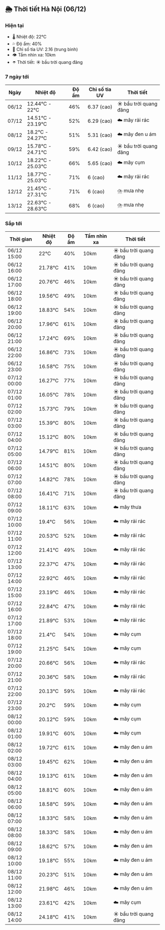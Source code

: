 ## 🌦️ Thời tiết Hà Nội (06/12)

### Hiện tại

- 🌡️ Nhiệt độ: 22℃
- 💦 Độ ẩm: 40%
- 🌟 Chỉ số tia UV: 2.16 (trung bình)
- 👁️ Tầm nhìn xa: 10km
- ☂️ Thời tiết: ☀️ bầu trời quang đãng

### 7 ngày tới

| Ngày | Nhiệt độ | Độ ẩm | Chỉ số tia UV | Thời tiết |
| --- | --- | --- | --- | --- |
| 06/12 | 12.44℃ - 22℃ | 46% | 6.37 (cao) | ☀️ bầu trời quang đãng |
| 07/12 | 14.51℃ - 23.19℃ | 52% | 6.29 (cao) | ☁️ mây rải rác |
| 08/12 | 18.2℃ - 24.27℃ | 51% | 5.31 (cao) | ☁️ mây đen u ám |
| 09/12 | 15.78℃ - 24.71℃ | 59% | 6.42 (cao) | ☀️ bầu trời quang đãng |
| 10/12 | 18.22℃ - 25.03℃ | 66% | 5.65 (cao) | ☁️ mây cụm |
| 11/12 | 18.77℃ - 25.03℃ | 71% | 6 (cao) | ☁️ mây rải rác |
| 12/12 | 21.45℃ - 27.31℃ | 71% | 6 (cao) | ⛈️ mưa nhẹ |
| 13/12 | 22.63℃ - 28.63℃ | 68% | 6 (cao) | ⛈️ mưa nhẹ |

### Sắp tới

| Thời gian | Nhiệt độ | Độ ẩm | Tầm nhìn xa | Thời tiết |
| --- | --- | --- | --- | --- |
| 06/12 15:00 | 22℃ | 40% | 10km | ☀️ bầu trời quang đãng |
| 06/12 16:00 | 21.78℃ | 41% | 10km | ☀️ bầu trời quang đãng |
| 06/12 17:00 | 20.76℃ | 46% | 10km | ☀️ bầu trời quang đãng |
| 06/12 18:00 | 19.56℃ | 49% | 10km | ☀️ bầu trời quang đãng |
| 06/12 19:00 | 18.83℃ | 54% | 10km | ☀️ bầu trời quang đãng |
| 06/12 20:00 | 17.96℃ | 61% | 10km | ☀️ bầu trời quang đãng |
| 06/12 21:00 | 17.24℃ | 69% | 10km | ☀️ bầu trời quang đãng |
| 06/12 22:00 | 16.86℃ | 73% | 10km | ☀️ bầu trời quang đãng |
| 06/12 23:00 | 16.58℃ | 75% | 10km | ☀️ bầu trời quang đãng |
| 07/12 00:00 | 16.27℃ | 77% | 10km | ☀️ bầu trời quang đãng |
| 07/12 01:00 | 16.05℃ | 78% | 10km | ☀️ bầu trời quang đãng |
| 07/12 02:00 | 15.73℃ | 79% | 10km | ☀️ bầu trời quang đãng |
| 07/12 03:00 | 15.39℃ | 80% | 10km | ☀️ bầu trời quang đãng |
| 07/12 04:00 | 15.12℃ | 80% | 10km | ☀️ bầu trời quang đãng |
| 07/12 05:00 | 14.79℃ | 81% | 10km | ☀️ bầu trời quang đãng |
| 07/12 06:00 | 14.51℃ | 80% | 10km | ☀️ bầu trời quang đãng |
| 07/12 07:00 | 14.82℃ | 78% | 10km | ☀️ bầu trời quang đãng |
| 07/12 08:00 | 16.41℃ | 71% | 10km | ☀️ bầu trời quang đãng |
| 07/12 09:00 | 18.11℃ | 63% | 10km | ☁️ mây thưa |
| 07/12 10:00 | 19.4℃ | 56% | 10km | ☁️ mây rải rác |
| 07/12 11:00 | 20.53℃ | 52% | 10km | ☁️ mây rải rác |
| 07/12 12:00 | 21.41℃ | 49% | 10km | ☁️ mây rải rác |
| 07/12 13:00 | 22.37℃ | 47% | 10km | ☁️ mây rải rác |
| 07/12 14:00 | 22.92℃ | 46% | 10km | ☁️ mây rải rác |
| 07/12 15:00 | 23.19℃ | 46% | 10km | ☁️ mây rải rác |
| 07/12 16:00 | 22.84℃ | 47% | 10km | ☁️ mây rải rác |
| 07/12 17:00 | 21.89℃ | 53% | 10km | ☁️ mây rải rác |
| 07/12 18:00 | 21.4℃ | 54% | 10km | ☁️ mây cụm |
| 07/12 19:00 | 21.25℃ | 54% | 10km | ☁️ mây cụm |
| 07/12 20:00 | 20.66℃ | 56% | 10km | ☁️ mây rải rác |
| 07/12 21:00 | 20.36℃ | 58% | 10km | ☁️ mây rải rác |
| 07/12 22:00 | 20.13℃ | 59% | 10km | ☁️ mây rải rác |
| 07/12 23:00 | 20.2℃ | 59% | 10km | ☁️ mây cụm |
| 08/12 00:00 | 20.12℃ | 59% | 10km | ☁️ mây cụm |
| 08/12 01:00 | 19.91℃ | 60% | 10km | ☁️ mây cụm |
| 08/12 02:00 | 19.72℃ | 61% | 10km | ☁️ mây đen u ám |
| 08/12 03:00 | 19.45℃ | 62% | 10km | ☁️ mây đen u ám |
| 08/12 04:00 | 19.13℃ | 61% | 10km | ☁️ mây đen u ám |
| 08/12 05:00 | 18.81℃ | 60% | 10km | ☁️ mây đen u ám |
| 08/12 06:00 | 18.58℃ | 59% | 10km | ☁️ mây đen u ám |
| 08/12 07:00 | 18.33℃ | 58% | 10km | ☁️ mây đen u ám |
| 08/12 08:00 | 18.33℃ | 58% | 10km | ☁️ mây đen u ám |
| 08/12 09:00 | 18.62℃ | 57% | 10km | ☁️ mây đen u ám |
| 08/12 10:00 | 19.18℃ | 55% | 10km | ☁️ mây đen u ám |
| 08/12 11:00 | 20.23℃ | 51% | 10km | ☁️ mây đen u ám |
| 08/12 12:00 | 21.98℃ | 46% | 10km | ☁️ mây đen u ám |
| 08/12 13:00 | 23.61℃ | 42% | 10km | ☁️ mây cụm |
| 08/12 14:00 | 24.18℃ | 41% | 10km | ☀️ bầu trời quang đãng |
